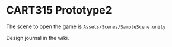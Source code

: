 # CART315 Prototype2

The scene to open the game is `Assets/Scenes/SampleScene.unity`

Design journal in the wiki.
